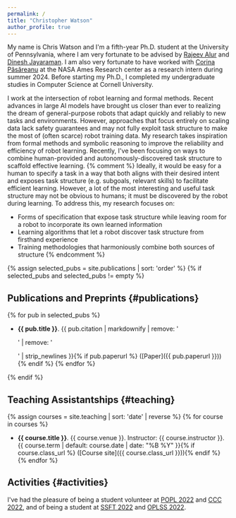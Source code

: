 ```yaml
---
permalink: /
title: "Christopher Watson"
author_profile: true
---
```


My name is Chris Watson and I'm a fifth-year Ph.D. student at the University of Pennsylvania, where I am very fortunate to be advised by [Rajeev Alur](https://www.cis.upenn.edu/~alur/) and [Dinesh Jayaraman](https://www.seas.upenn.edu/~dineshj/). 
I am also very fortunate to have worked with [Corina Păsăreanu](https://www.andrew.cmu.edu/user/pcorina/) at the NASA Ames Research center as a research intern during summer 2024. Before starting my Ph.D., I completed my undergraduate studies in Computer Science at Cornell University.


I work at the intersection of robot learning and formal methods.
Recent advances in large AI models have brought us closer than ever to realizing the dream of general-purpose robots that adapt quickly and reliably to new tasks and environments.
However, approaches that focus entirely on scaling data lack safety guarantees and may not fully exploit task structure to make the most of (often scarce) robot training data.
My research takes inspiration from formal methods and symbolic reasoning to improve the reliability and efficiency of robot learning.
Recently, I've been focusing on ways to combine human-provided and autonomously-discovered task structure to scaffold effective learning. 
{% comment %}
Ideally, it would be easy for a human to specify a task in a way that 
both aligns with their desired intent and exposes task structure (e.g. subgoals, relevant skills) to facilitate efficient learning.
However, a lot of the most interesting and useful task structure may not be obvious to humans; it must be
discovered by the robot during learning.
To address this, my research focuses on:
- Forms of specification that expose task structure while leaving room for a robot to incorporate its own learned information
- Learning algorithms that let a robot discover task structure from firsthand experience
- Training methodologies that harmoniously combine both sources of structure
{% endcomment %}

<!-- I am part of the [ASSET Center](https://asset.seas.upenn.edu/) and [PLClub](https://www.cis.upenn.edu/~plclub/) at Penn. -->

<!-- Needlessly complicated: I am actually not testing for "selected" anymore- all publications are displayed -->
{% assign selected_pubs = site.publications | sort: 'order' %}
{% if selected_pubs and selected_pubs != empty %}
## Publications and Preprints {#publications}
{% for pub in selected_pubs %}
- **{{ pub.title }}**. {{ pub.citation | markdownify | remove: '<p>' | remove: '</p>' | strip_newlines }}{% if pub.paperurl %} ([Paper]({{ pub.paperurl }})){% endif %}
{% endfor %}

{% endif %}

## Teaching Assistantships {#teaching}
{% assign courses = site.teaching | sort: 'date' | reverse %}
{% for course in courses %}
- **{{ course.title }}**. {{ course.venue }}. Instructor: {{ course.instructor }}. {{ course.term | default: course.date | date: "%B %Y" }}{% if course.class_url %} ([Course site]({{ course.class_url }})){% endif %}
{% endfor %}


## Activities {#activities}
I've had the pleasure of being a student volunteer at [POPL 2022](https://popl22.sigplan.org/) and [CCC 2022](https://www.computationalcomplexity.org/), and of being a student at [SSFT 2022](https://fm.csl.sri.com/SSFT22/) and [OPLSS 2022](https://www.cs.uoregon.edu/research/summerschool/summer22/).
